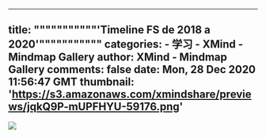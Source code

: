 
---
title: """""""""""'Timeline FS de 2018 a 2020'"""""""""""
categories: 
    - 学习
    - XMind - Mindmap Gallery
author: XMind - Mindmap Gallery
comments: false
date: Mon, 28 Dec 2020 11:56:47 GMT
thumbnail: 'https://s3.amazonaws.com/xmindshare/previews/jqkQ9P-mUPFHYU-59176.png'
---

<div>   
<img src="https://s3.amazonaws.com/xmindshare/previews/jqkQ9P-mUPFHYU-59176.png" referrerpolicy="no-referrer">  
</div>
            